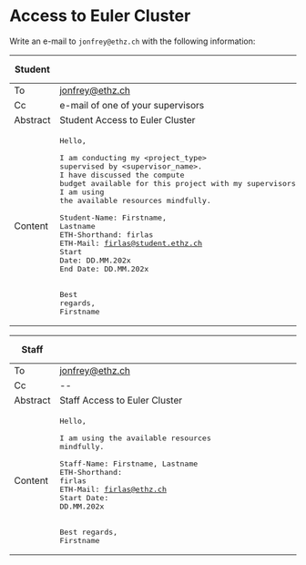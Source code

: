 # Access to Euler Cluster

Write an e-mail to `jonfrey@ethz.ch` with the following information:

| Student  | &nbsp; &nbsp; &nbsp; &nbsp; &nbsp; &nbsp; &nbsp;  &nbsp; &nbsp; &nbsp; &nbsp; &nbsp; &nbsp; &nbsp;  &nbsp; &nbsp; &nbsp; &nbsp; &nbsp; &nbsp; &nbsp;  &nbsp; &nbsp; &nbsp; &nbsp; &nbsp; &nbsp; &nbsp;  &nbsp; &nbsp; &nbsp; &nbsp; &nbsp; &nbsp; &nbsp;  &nbsp; &nbsp; &nbsp; &nbsp; &nbsp; &nbsp; &nbsp;  &nbsp; &nbsp; &nbsp; &nbsp; &nbsp; &nbsp; &nbsp; &nbsp; &nbsp; &nbsp; &nbsp; &nbsp; &nbsp; &nbsp;  &nbsp; &nbsp; &nbsp; &nbsp; &nbsp; &nbsp; &nbsp;  &nbsp; &nbsp; &nbsp; &nbsp; &nbsp; &nbsp; &nbsp;  &nbsp; &nbsp; &nbsp; &nbsp; |
| -------- | ---------------------------------------------------------------------------------------------------------------------------------------------------------------------------------------------------------------------------------------------------------------------------------------------------------------------------------------------------------------------------------------------------------------------------------------------------------------------------------------------------------------------------------------------- |
| To       | jonfrey@ethz.ch                                                                                                                                                                                                                                                                                                                                                                                                                                                                                                                                |
| Cc       | e-mail of one of your supervisors                                                                                                                                                                                                                                                                                                                                                                                                                                                                                                              |
| Abstract | Student Access to Euler Cluster                                                                                                                                                                                                                                                                                                                                                                                                                                                                                                                |
| Content  | <pre>Hello,<br> <br>I am conducting my <project_type> supervised by <supervisor_name>. <br>I have discussed the compute budget available for this project with my supervisors. <br>I am using the available resources mindfully.<br><br>Student-Name: Firstname, Lastname<br>ETH-Shorthand: firlas<br>ETH-Mail: firlas@student.ethz.ch<br>Start Date: DD.MM.202x<br>End Date: DD.MM.202x<br><br><br>Best regards,<br>Firstname</pre>                                                                                                           |


| Staff    | &nbsp; &nbsp; &nbsp; &nbsp; &nbsp; &nbsp; &nbsp;  &nbsp; &nbsp; &nbsp; &nbsp; &nbsp; &nbsp; &nbsp;  &nbsp; &nbsp; &nbsp; &nbsp; &nbsp; &nbsp; &nbsp;  &nbsp; &nbsp; &nbsp; &nbsp; &nbsp; &nbsp; &nbsp;  &nbsp; &nbsp; &nbsp; &nbsp; &nbsp; &nbsp; &nbsp;  &nbsp; &nbsp; &nbsp; &nbsp; &nbsp; &nbsp; &nbsp;  &nbsp; &nbsp; &nbsp; &nbsp; &nbsp; &nbsp; &nbsp; &nbsp; &nbsp; &nbsp; &nbsp; &nbsp; &nbsp; &nbsp;  &nbsp; &nbsp; &nbsp; &nbsp; &nbsp; &nbsp; &nbsp;  &nbsp; &nbsp; &nbsp; &nbsp; &nbsp; &nbsp; &nbsp;  &nbsp; &nbsp; &nbsp; &nbsp; &nbsp; &nbsp; &nbsp; &nbsp;  &nbsp; &nbsp; &nbsp; |
| -------- | ------------------------------------------------------------------------------------------------------------------------------------------------------------------------------------------------------------------------------------------------------------------------------------------------------------------------------------------------------------------------------------------------------------------------------------------------------------------------------------------------------------------------------------------------------------------------------------------------ |
| To       | jonfrey@ethz.ch                                                                                                                                                                                                                                                                                                                                                                                                                                                                                                                                                                                  |
| Cc       | --                                                                                                                                                                                                                                                                                                                                                                                                                                                                                                                                                                                               |
| Abstract | Staff Access to Euler Cluster                                                                                                                                                                                                                                                                                                                                                                                                                                                                                                                                                                    |
| Content  | <pre>Hello,<br><br>I am using the available resources mindfully.<br><br>Staff-Name: Firstname, Lastname<br>ETH-Shorthand: firlas<br>ETH-Mail: firlas@ethz.ch<br>Start Date: DD.MM.202x<br><br><br>Best regards,<br>Firstname</pre>                                                                                                                                                                                                                                                                                                                                                               |